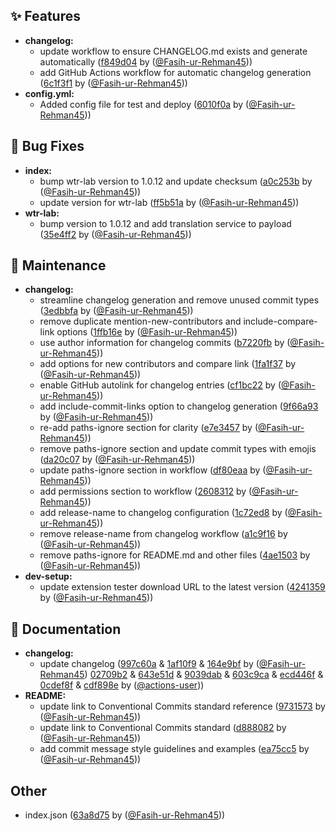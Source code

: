 ## ✨ Features
* **changelog:**
  * update workflow to ensure CHANGELOG.md exists and generate automatically ([f849d04](https://github.com/Fasih-ur-Rehman45/Extensions/commit/f849d04) by ([@Fasih-ur-Rehman45](https://github.com/Fasih-ur-Rehman45)))
  * add GitHub Actions workflow for automatic changelog generation ([6c1f3f1](https://github.com/Fasih-ur-Rehman45/Extensions/commit/6c1f3f1) by ([@Fasih-ur-Rehman45](https://github.com/Fasih-ur-Rehman45)))
* **config.yml:**
  * Added config file for test and deploy ([6010f0a](https://github.com/Fasih-ur-Rehman45/Extensions/commit/6010f0a) by ([@Fasih-ur-Rehman45](https://github.com/Fasih-ur-Rehman45)))

## 🐛 Bug Fixes
* **index:**
  * bump wtr-lab version to 1.0.12 and update checksum ([a0c253b](https://github.com/Fasih-ur-Rehman45/Extensions/commit/a0c253b) by ([@Fasih-ur-Rehman45](https://github.com/Fasih-ur-Rehman45)))
  * update version for wtr-lab ([ff5b51a](https://github.com/Fasih-ur-Rehman45/Extensions/commit/ff5b51a) by ([@Fasih-ur-Rehman45](https://github.com/Fasih-ur-Rehman45)))
* **wtr-lab:**
  * bump version to 1.0.12 and add translation service to payload ([35e4ff2](https://github.com/Fasih-ur-Rehman45/Extensions/commit/35e4ff2) by ([@Fasih-ur-Rehman45](https://github.com/Fasih-ur-Rehman45)))

## 🔧 Maintenance
* **changelog:**
  * streamline changelog generation and remove unused commit types ([3edbbfa](https://github.com/Fasih-ur-Rehman45/Extensions/commit/3edbbfa) by ([@Fasih-ur-Rehman45](https://github.com/Fasih-ur-Rehman45)))
  * remove duplicate mention-new-contributors and include-compare-link options ([1ffb16e](https://github.com/Fasih-ur-Rehman45/Extensions/commit/1ffb16e) by ([@Fasih-ur-Rehman45](https://github.com/Fasih-ur-Rehman45)))
  * use author information for changelog commits ([b7220fb](https://github.com/Fasih-ur-Rehman45/Extensions/commit/b7220fb) by ([@Fasih-ur-Rehman45](https://github.com/Fasih-ur-Rehman45)))
  * add options for new contributors and compare link ([1fa1f37](https://github.com/Fasih-ur-Rehman45/Extensions/commit/1fa1f37) by ([@Fasih-ur-Rehman45](https://github.com/Fasih-ur-Rehman45)))
  * enable GitHub autolink for changelog entries ([cf1bc22](https://github.com/Fasih-ur-Rehman45/Extensions/commit/cf1bc22) by ([@Fasih-ur-Rehman45](https://github.com/Fasih-ur-Rehman45)))
  * add include-commit-links option to changelog generation ([9f66a93](https://github.com/Fasih-ur-Rehman45/Extensions/commit/9f66a93) by ([@Fasih-ur-Rehman45](https://github.com/Fasih-ur-Rehman45)))
  * re-add paths-ignore section for clarity ([e7e3457](https://github.com/Fasih-ur-Rehman45/Extensions/commit/e7e3457) by ([@Fasih-ur-Rehman45](https://github.com/Fasih-ur-Rehman45)))
  * remove paths-ignore section and update commit types with emojis ([da20c07](https://github.com/Fasih-ur-Rehman45/Extensions/commit/da20c07) by ([@Fasih-ur-Rehman45](https://github.com/Fasih-ur-Rehman45)))
  * update paths-ignore section in workflow ([df80eaa](https://github.com/Fasih-ur-Rehman45/Extensions/commit/df80eaa) by ([@Fasih-ur-Rehman45](https://github.com/Fasih-ur-Rehman45)))
  * add permissions section to workflow ([2608312](https://github.com/Fasih-ur-Rehman45/Extensions/commit/2608312) by ([@Fasih-ur-Rehman45](https://github.com/Fasih-ur-Rehman45)))
  * add release-name to changelog configuration ([1c72ed8](https://github.com/Fasih-ur-Rehman45/Extensions/commit/1c72ed8) by ([@Fasih-ur-Rehman45](https://github.com/Fasih-ur-Rehman45)))
  * remove release-name from changelog workflow ([a1c9f16](https://github.com/Fasih-ur-Rehman45/Extensions/commit/a1c9f16) by ([@Fasih-ur-Rehman45](https://github.com/Fasih-ur-Rehman45)))
  * remove paths-ignore for README.md and other files ([4ae1503](https://github.com/Fasih-ur-Rehman45/Extensions/commit/4ae1503) by ([@Fasih-ur-Rehman45](https://github.com/Fasih-ur-Rehman45)))
* **dev-setup:**
  * update extension tester download URL to the latest version ([4241359](https://github.com/Fasih-ur-Rehman45/Extensions/commit/4241359) by ([@Fasih-ur-Rehman45](https://github.com/Fasih-ur-Rehman45)))

## 📝 Documentation
* **changelog:**
  * update changelog ([997c60a](https://github.com/Fasih-ur-Rehman45/Extensions/commit/997c60a) & [1af10f9](https://github.com/Fasih-ur-Rehman45/Extensions/commit/1af10f9) & [164e9bf](https://github.com/Fasih-ur-Rehman45/Extensions/commit/164e9bf) by ([@Fasih-ur-Rehman45](https://github.com/Fasih-ur-Rehman45)) [02709b2](https://github.com/Fasih-ur-Rehman45/Extensions/commit/02709b2) & [643e51d](https://github.com/Fasih-ur-Rehman45/Extensions/commit/643e51d) & [9039dab](https://github.com/Fasih-ur-Rehman45/Extensions/commit/9039dab) & [603c9ca](https://github.com/Fasih-ur-Rehman45/Extensions/commit/603c9ca) & [ecd446f](https://github.com/Fasih-ur-Rehman45/Extensions/commit/ecd446f) & [0cdef8f](https://github.com/Fasih-ur-Rehman45/Extensions/commit/0cdef8f) & [cdf898e](https://github.com/Fasih-ur-Rehman45/Extensions/commit/cdf898e) by ([@actions-user](https://github.com/actions-user)))
* **README:**
  * update link to Conventional Commits standard reference ([9731573](https://github.com/Fasih-ur-Rehman45/Extensions/commit/9731573) by ([@Fasih-ur-Rehman45](https://github.com/Fasih-ur-Rehman45)))
  * update link to Conventional Commits standard ([d888082](https://github.com/Fasih-ur-Rehman45/Extensions/commit/d888082) by ([@Fasih-ur-Rehman45](https://github.com/Fasih-ur-Rehman45)))
  * add commit message style guidelines and examples ([ea75cc5](https://github.com/Fasih-ur-Rehman45/Extensions/commit/ea75cc5) by ([@Fasih-ur-Rehman45](https://github.com/Fasih-ur-Rehman45)))

## Other
* index.json ([63a8d75](https://github.com/Fasih-ur-Rehman45/Extensions/commit/63a8d75) by ([@Fasih-ur-Rehman45](https://github.com/Fasih-ur-Rehman45)))


